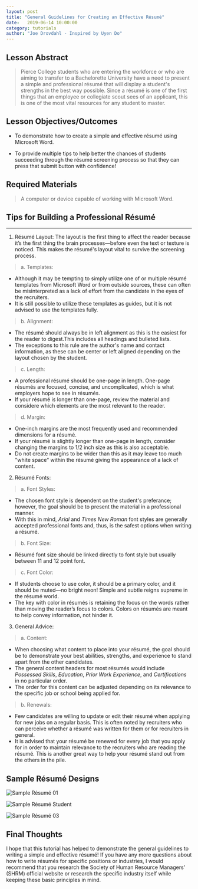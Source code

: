 ```yaml
---
layout: post
title: "General Guidelines for Creating an Effective Résumé" 
date:   2019-06-14 10:00:00
category: tutorials
author: "Joe Drovdahl - Inspired by Uyen Do" 
---
```


## Lesson Abstract
>Pierce College students who are entering the workforce or who are aiming to transfer to a Bachelorette University have a need to present a simple and professional résumé that will display a student's strengths in the best way possible. Since a résumé is one of the first things that an employee or collegiate scout sees of an applicant, this is one of the most vital resources for any student to master.

## Lesson Objectives/Outcomes
* To demonstrate how to create a simple and effective résumé using Microsoft Word.

* To provide multiple tips to help better the chances of students succeeding through the résumé screening process so that they can press that submit button with confidence!

## Required Materials

>A computer or device capable of working with Microsoft Word.

## Tips for Building a Professional Résumé
----------------------
1. Résumé Layout:
 The layout is the first thing to affect the reader because it’s the first thing the brain processes—before even the text or texture is noticed. This makes the résumé's layout vital to survive the screening process.
>a. Templates:
- Although it may be tempting to simply utilize one of or multiple résumé templates from Microsoft Word or from outside sources, these can often be misinterpreted as a lack of effort from the candidate in the eyes of the recruiters.
- It is still possible to utilize these templates as guides, but it is not advised to use the templates fully.
>b. Alignment:
- The résumé should always be in left alignment as this is the easiest for the reader to digest.This includes all headings and bulleted lists.
- The exceptions to this rule are the author's name and contact information, as these can be center or left aligned depending on the layout chosen by the student.
>c. Length:
- A professional résumé should be one-page in length. One-page résumés are focused, concise, and uncomplicated, which is what employers hope to see in résumés. 
- If your résumé is longer than one-page, review the material and considere which elements are the most relevant to the reader.
>d. Margin:
- One-inch margins are the most frequently used and recommended dimensions for a résumé.
- If your résumé is slightly longer than one-page in length, consider changing the margins to 1/2 inch size as this is also acceptable. 
- Do not create margins to be wider than this as it may leave too much "white space" within the résumé giving the appearance of a lack of content.

2. Résumé Fonts:
>a. Font Styles: 
- The chosen font style is dependent on the student's preferance; however, the goal should be to present the material in a professional manner. 
- With this in mind, *Arial* and *Times New Roman* font styles are generally accepted professional fonts and, thus, is the safest options when writing a résumé.
>b. Font Size:
- Résumé font size should be linked directly to font style but usually between 11 and 12 point font.
>c. Font Color:
- If students choose to use color, it should be a primary color, and it should be muted—no bright neon! Simple and subtle reigns supreme in the résumé world.
- The key with color in résumés is retaining the focus on the words rather than moving the reader’s focus to colors. Colors on résumés are meant to help convey information, not hinder it.

3. General Advice:
>a. Content:
- When choosing what content to place into your résumé, the goal should be to demonstrate your best abilities, strengths, and experience to stand apart from the other candidates. 
- The general content headers for most résumés would include *Possessed Skills*, *Education*, *Prior Work Experience*, and *Certifications* in no particular order. 
- The order for this content can be adjusted depending on its relevance to the specific job or school being applied for.
>b. Renewals:
- Few candidates are willing to update or edit their résumé when applying for new jobs on a regular basis. This is often noted by recruiters who can perceive whether a résumé was written for them or for recruiters in general.
- It is advised that your résumé be renewed for every job that you apply for in order to maintain relevance to the recruiters who are reading the résumé. This is another great way to help your résumé stand out from the others in the pile.

## Sample Résumé Designs

![Sample Résumé 01](https://github.com/Joe5565/e235/blob/master/images2/Sample_Re%CC%81sume%CC%81_01.jpg)

![Sample Résumé Student](https://github.com/Joe5565/e235/blob/master/images2/Sample_Re%CC%81sume%CC%81_02.jpg)


![Sample Résumé 03](https://github.com/Joe5565/e235/blob/master/images2/Sample_Re%CC%81sume%CC%81_03.jpg)


## Final Thoughts

I hope that this tutorial has helped to demonstrate the general guidelines to writing a simple and effective résumé! If you have any more questions about how to write résumés for specific positions or industries, I would recommend that you research the Society of Human Resource Managers' (SHRM) official website or research the specific industry itself while keeping these basic principles in mind.
